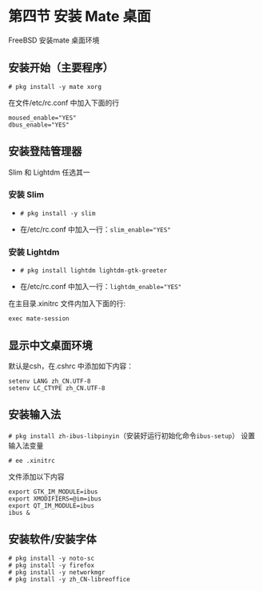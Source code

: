 # 第四节 安装 Mate 桌面

FreeBSD 安装mate 桌面环境

## 安装开始（主要程序）

`# pkg install -y mate xorg`

在文件/etc/rc.conf 中加入下面的行

```
moused_enable="YES"
dbus_enable="YES"
```

## 安装登陆管理器

Slim 和 Lightdm 任选其一

### 安装 Slim

- `# pkg install -y slim`

- 在/etc/rc.conf 中加入一行：`slim_enable="YES"`

### 安装 Lightdm

- `# pkg install lightdm lightdm-gtk-greeter`

- 在/etc/rc.conf 中加入一行：`lightdm_enable="YES"`

在主目录.xinitrc 文件内加入下面的行:

`exec mate-session`

## 显示中文桌面环境

默认是csh，在.cshrc 中添加如下内容：

```
setenv LANG zh_CN.UTF-8
setenv LC_CTYPE zh_CN.UTF-8
```

## 安装输入法

`# pkg install zh-ibus-libpinyin`（安装好运行初始化命令`ibus-setup`）
设置输入法变量

`# ee .xinitrc`

文件添加以下内容

```
export GTK_IM_MODULE=ibus
export XMODIFIERS=@im=ibus
export QT_IM_MODULE=ibus
ibus &
```

## 安装软件/安装字体

```
# pkg install -y noto-sc
# pkg install -y firefox
# pkg install -y networkmgr
# pkg install -y zh_CN-libreoffice
```
